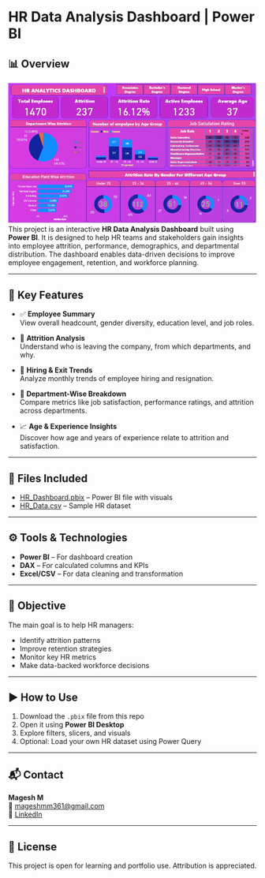 # HR Data Analysis Dashboard | Power BI

## 📊 Overview
![overview](SAVE_20250620_120224.jpg) 
This project is an interactive **HR Data Analysis Dashboard** built using **Power BI**. It is designed to help HR teams and stakeholders gain insights into employee attrition, performance, demographics, and departmental distribution. The dashboard enables data-driven decisions to improve employee engagement, retention, and workforce planning.

---

## 🧾 Key Features

- ✅ **Employee Summary**  
  View overall headcount, gender diversity, education level, and job roles.

- 🔄 **Attrition Analysis**  
  Understand who is leaving the company, from which departments, and why.

- 📅 **Hiring & Exit Trends**  
  Analyze monthly trends of employee hiring and resignation.

- 👥 **Department-Wise Breakdown**  
  Compare metrics like job satisfaction, performance ratings, and attrition across departments.

- 📈 **Age & Experience Insights**  
  Discover how age and years of experience relate to attrition and satisfaction.

---

## 📂 Files Included

- [HR_Dashboard.pbix](https://github.com/Magesh361/HR-data-analysis/blob/main/hr%20data.pbix) – Power BI file with visuals
- [HR_Data.csv](https://github.com/Magesh361/HR-data-analysis/blob/main/HR%20Data.xlsx) – Sample HR dataset

---

## ⚙️ Tools & Technologies

- **Power BI** – For dashboard creation
- **DAX** – For calculated columns and KPIs
- **Excel/CSV** – For data cleaning and transformation

---

## 🎯 Objective

The main goal is to help HR managers:
- Identify attrition patterns
- Improve retention strategies
- Monitor key HR metrics
- Make data-backed workforce decisions

---

## ▶️ How to Use

1. Download the `.pbix` file from this repo
2. Open it using **Power BI Desktop**
3. Explore filters, slicers, and visuals
4. Optional: Load your own HR dataset using Power Query

---

## 📬 Contact

**Magesh M**  
📧 mageshmm361@gmail.com  
🔗 [LinkedIn](https://www.linkedin.com/in/magesh-m-430374343)

---

## 📌 License

This project is open for learning and portfolio use. Attribution is appreciated.
